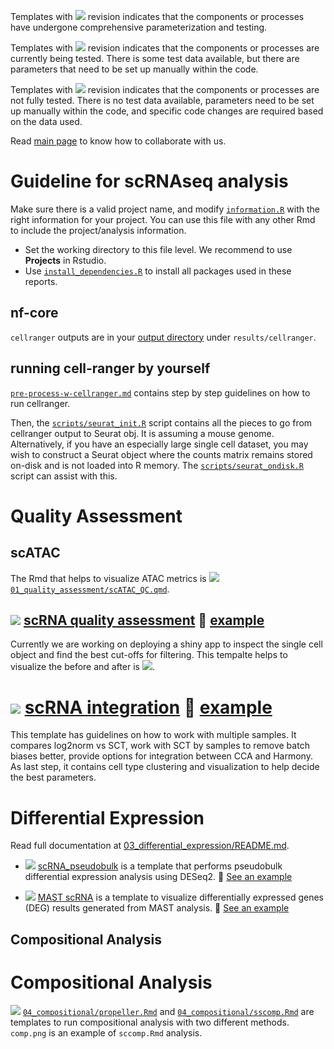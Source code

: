 Templates with ![](https://img.shields.io/badge/status-stable-green) revision indicates that the components or processes have undergone comprehensive parameterization and testing.

Templates with ![](https://img.shields.io/badge/status-alpha-yellow) revision indicates that the components or processes are currently being tested. There is some test data available, but there are parameters that need to be set up manually within the code.

Templates with ![](https://img.shields.io/badge/status-draft-grey) revision indicates that the components or processes are not fully tested. There is no test data available, parameters need to be set up manually within the code, and specific code changes are required based on the data used.

Read [main page](https://github.com/bcbio) to know how to collaborate with us.

# Guideline for scRNAseq analysis

Make sure there is a valid project name, and modify [`information.R`](information.R) with the right information for your project. You can use this file with any other Rmd to include the project/analysis information.

-   Set the working directory to this file level. We recommend to use **Projects** in Rstudio.
-   Use [`install_dependencies.R`](install_dependencies.R) to install all packages used in these reports.

## nf-core

`cellranger` outputs are in your [output directory](https://nf-co.re/scrnaseq/4.0.0/docs/output/#cellranger) under `results/cellranger`.

## running cell-ranger by yourself

[`pre-process-w-cellranger.md`](pre-process-w-cellranger.md) contains step by step guidelines on how to run cellranger.

Then, the [`scripts/seurat_init.R`](scripts/seurat_init.R) script contains all the pieces to go from cellranger output to Seurat obj. It is assuming a mouse genome. Alternatively, if you have an especially large single cell dataset, you may wish to construct a Seurat object where the counts matrix remains stored on-disk and is not loaded into R memory. The [`scripts/seurat_ondisk.R`](scripts/seurat_ondisk.R) script can assist with this.

# Quality Assessment

## scATAC

The Rmd that helps to visualize ATAC metrics is ![](https://img.shields.io/badge/status-alpha-yellow) [`01_quality_assessment/scATAC_QC.qmd`](01_quality_assessment/scATAC_QC.qmd).

## ![](https://img.shields.io/badge/status-stable-green) [scRNA quality assessment](01_quality_assessment/scRNA_QC.qmd) 👀 [example](https://bcbio.github.io/singlecell-reports/01_quality_assessment/scRNA_QC.html)

Currently we are working on deploying a shiny app to inspect the single cell object and find the best cut-offs for filtering. This tempalte helps to visualize the before and after is ![](https://img.shields.io/badge/status-alpha-yellow).

# ![](https://img.shields.io/badge/status-stable-green) [scRNA integration](02_integration/norm_integration.qmd) 👀 [example](https://bcbio.github.io/singlecell-reports/02_integration/norm_integration.html)

This template has guidelines on how to work with multiple samples. It compares log2norm vs SCT, work with SCT by samples to remove batch biases better, provide options for integration between CCA and Harmony. As last step, it contains cell type clustering and visualization to help decide the best parameters.

# Differential Expression

Read full documentation at [03_differential_expression/README.md](03_differential_expression/README.md).

-   ![](https://img.shields.io/badge/status-stable-green) [scRNA_pseudobulk](03_differential_expression/scRNA_pseudobulk.qmd) is a template that performs pseudobulk differential expression analysis using DESeq2. 👀 [See an example](https://bcbio.github.io/singlecell-reports/03_differential_expression/scRNA_pseudobulk.html)

- ![](https://img.shields.io/badge/status-stable-green) [MAST scRNA](03_differential_expression/scRNA_MAST.Rmd) is a template to visualize differentially expressed genes (DEG) results generated from MAST analysis. 👀 [See an example](https://bcbio.github.io/singlecell-reports/03_differential_expression/scRNA_MAST.html)

## Compositional Analysis

# Compositional Analysis

![](https://img.shields.io/badge/status-draft-grey) [`04_compositional/propeller.Rmd`](04_compositional/propeller.Rmd) and [`04_compositional/sscomp.Rmd`](04_compositional/sccomp.Rmd) are templates to run compositional analysis with two different methods. `comp.png` is an example of `sccomp.Rmd` analysis.
